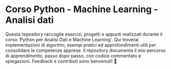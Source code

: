 # Corso Python - Machine Learning - Analisi dati
Questa repository raccoglie esercizi, progetti e appunti realizzati durante il corso 'Python per Analisi Dati e Machine Learning'. 
Qui troverai implementazioni di algoritmi, esempi pratici ed approfondimenti utili per consolidare le competenze apprese. Il repository documenta il mio percorso di apprendimento, passo dopo passo, con codice commentato e spiegazioni. 
Feedback e contributi sono benvenuti! 🤖
